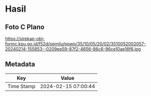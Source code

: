 # Hasil

## Foto C Plano

https://sirekap-obj-formc.kpu.go.id/f52d/pemilu/ppwp/35/10/05/20/02/3510052002057-20240214-155853--0209ee59-87f2-4656-86c6-96ce10ae16f6.jpg


## Metadata

| Key        | Value               |
| ---------- | ------------------- |
| Time Stamp | 2024-02-15 07:00:44 |



